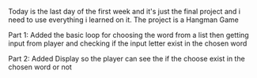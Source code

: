 Today is the last day of the first week and it's just the final project and i need to use everything i learned on it. The project is a Hangman Game

Part 1: Added the basic loop for choosing the word from a list then getting input from player and checking if the input letter exist in the chosen word

Part 2: Added Display so the player can see the if the choose exist in the chosen word or not
